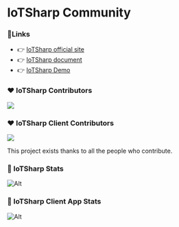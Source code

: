 # IoTSharp Community

<!-- <p align="center">
  <a href="https://iotsharp.io">
    <img width="100" src="https://raw.githubusercontent.com/IoTSharp/IoTSharp/master/docs/static/img/logo_white.svg">
  </a>
</p>

<h1 align="center">IoTSharp</h1>
<p align="center">A open-source IoT platform for data collection, processing, visualization, and device management.</p>
 -->
### 📎Links

- 👉 [IoTSharp official site](https://iotsharp.io)
- 👉 [IoTSharp document ](https://docs.iotsharp.io)
- 👉 [IoTSharp Demo ](https://demo.iotsharp.net)


### ❤ IoTSharp Contributors 

<a href="https://github.com/iotsharp/iotsharp/graphs/contributors">
  <img src="https://contrib.rocks/image?repo=iotsharp/iotsharp" />
</a>

### ❤ IoTSharp Client  Contributors 
<a href="https://github.com/iotsharp/ClientApp/graphs/contributors">
  <img src="https://contrib.rocks/image?repo=iotsharp/ClientApp" />
</a>

This project exists thanks to all the people who contribute.

### 🌈 IoTSharp Stats 

![Alt](https://repobeats.axiom.co/api/embed/5a16f29e4486e6b43e89e23758183b39b66a7152.svg "Repobeats analytics image")

### 🌈 IoTSharp Client App  Stats 
![Alt](https://repobeats.axiom.co/api/embed/3b2c55522376496342bbe830319b7ff4210239db.svg "Repobeats analytics image")
